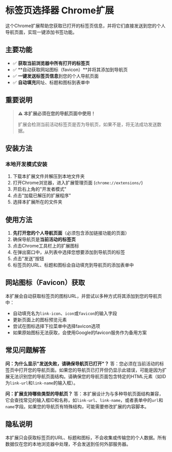 # 标签页选择器 Chrome扩展

这个Chrome扩展帮助您获取已打开的标签页信息，并将它们直接发送到您的个人导航页面，实现一键添加书签功能。

## 主要功能

- ✅ **获取当前浏览器中所有打开的标签页**
- ✅ **自动获取网站图标（favicon）**并将其添加到导航页
- ✅ **一键发送标签页信息**到您的个人导航页面
- ✅ **自动填充**网址、标题和图标到表单中

## 重要说明

> **⚠️ 本扩展必须在您的导航页面中使用！**
> 
> 扩展会检测当前活动标签页是否为导航页，如果不是，将无法成功发送数据。

## 安装方法

### 本地开发模式安装

1. 下载本扩展文件并解压到本地文件夹
2. 打开Chrome浏览器，进入扩展管理页面 (`chrome://extensions/`)
3. 开启右上角的"开发者模式"
4. 点击"加载已解压的扩展程序"
5. 选择本扩展所在的文件夹

## 使用方法

1. **先打开您的个人导航页面**（必须包含添加链接功能的页面）
2. 确保导航页是**当前活动的标签页**
3. 点击Chrome工具栏上的扩展图标
4. 在弹出窗口中，从列表中选择您想要添加到导航页的标签
5. 点击"发送"按钮
6. 标签页的URL、标题和图标会自动填充到导航页的添加表单中

## 网站图标（Favicon）获取

本扩展会自动获取标签页的图标URL，并尝试以多种方式将其添加到您的导航页中：

- 自动填充名为`link-icon`、`icon`或`favicon`的输入字段
- 更新页面上的图标预览元素
- 尝试在图标选择下拉菜单中选择favicon选项
- 如果原始图标无法获取，会使用Google的favicon服务作为备用方案

## 常见问题解答

**问：为什么显示"发送失败，请确保导航页已打开"？**
答：您必须在当前活动的标签页中打开您的导航页面。如果您的导航页已打开但仍显示此错误，可能是因为扩展无法识别您的导航页面结构。请确保您的导航页面包含特定的HTML元素（如ID为`link-url`和`link-name`的输入框）。

**问：扩展支持哪些类型的导航页？**
答：本扩展设计为与多种导航页面结构兼容，它会查找常见的输入框ID和名称，如`link-url`、`link-name`，或者表单中的`url`和`name`字段。如果您的导航页有特殊结构，可能需要修改扩展的内容脚本。

## 隐私说明

本扩展只会获取标签页的URL、标题和图标，不会收集或传输您的个人数据。所有数据仅在您的本地浏览器中处理，不会发送到任何外部服务器。 